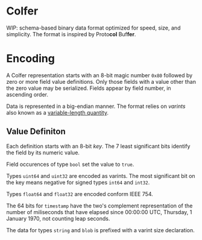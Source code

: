 # Colfer

WIP: schema-based binary data format optimized for speed, size, and simplicity.
The format is inspired by Proto**col** Buf**fer**.


# Encoding

A Colfer representation starts with an 8-bit magic number `0x80` followed by
zero or more field value definitions. Only those fields with a value other than
the zero value may be serialized. Fields appear by field number, in ascending
order.

Data is represented in a big-endian manner. The format relies on *varints* also
known as a
[variable-length quantity](https://en.wikipedia.org/wiki/Variable-length_quantity).


## Value Definiton

Each definition starts with an 8-bit *key*. The 7 least significant bits
identify the field by its numeric value.

Field occurences of type `bool` set the value to `true`.

Types `uint64` and `uint32` are encoded as varints. The most significant bit on
the key means negative for signed types `int64` and `int32`.

Types `float64` and `float32` are encoded conform IEEE 754.

The 64 bits for `timestamp` have the two's complement representation of the
number of miliseconds that have elapsed since 00:00:00 UTC, Thursday, 1 January
1970, not counting leap seconds.

The data for types `string` and `blob` is prefixed with a varint size
declaration.
